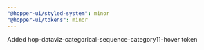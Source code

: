 ```yaml
---
"@hopper-ui/styled-system": minor
"@hopper-ui/tokens": minor
---
```


Added hop-dataviz-categorical-sequence-category11-hover token
